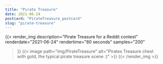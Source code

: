 ```yaml
---
title: "Pirate Treasure"
date: 2021-06-24
postcard: "PirateTreasure_postcard"
slug: "pirate-treasure"
---
```


{{< render_img
  description="Pirate Treasure for a Reddit contest"
  renderdate="2021-06-24"
  rendertime="80 seconds"
  samples="200"
  >}}
{{< image path="img/PirateTreasure" alt="Pirates Treasure chest with gold, the typical pirate treasure scene :)" >}}
{{< /render_img >}}

